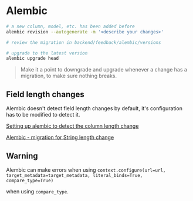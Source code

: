 # Alembic

```bash
# a new column, model, etc. has been added before
alembic revision --autogenerate -m '<describe your changes>'

# review the migration in backend/feedback/alembic/versions

# upgrade to the latest version
alembic upgrade head
```

> Make it a point to downgrade and upgrade whenever a change has a migration, to make sure nothing breaks.

## Field length changes

Alembic doesn't detect field length changes by default, it's configuration has to be modified to detect it.

[Setting up alembic to detect the column length change](http://blog.code4hire.com/2017/06/setting-up-alembic-to-detect-the-column-length-change/)

[Alembic - migration for String length change](https://eshlox.net/2017/08/06/alembic-migration-for-string-length-change)


## Warning

Alembic can make errors when using `context.configure(url=url, target_metadata=target_metadata, literal_binds=True, compare_type=True)`

when using `compare_type`.
